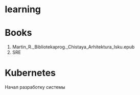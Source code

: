 # learning


# Books

 1)  Martin_R._Bibliotekaprog._Chistaya_Arhitektura_Isku.epub
 2)  SRE  

# Kubernetes

 Начал разработку системы 
